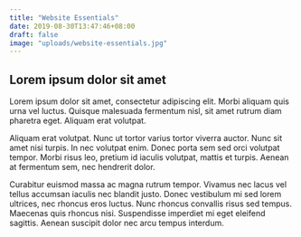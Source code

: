 ```yaml
---
title: "Website Essentials"
date: 2019-08-30T13:47:46+08:00
draft: false
image: "uploads/website-essentials.jpg"
---
```


## Lorem ipsum dolor sit amet
Lorem ipsum dolor sit amet, consectetur adipiscing elit. Morbi aliquam quis urna vel luctus. Quisque malesuada fermentum nisl, sit amet rutrum diam pharetra eget. Aliquam erat volutpat. 

Aliquam erat volutpat. Nunc ut tortor varius tortor viverra auctor. Nunc sit amet nisi turpis. In nec volutpat enim. Donec porta sem sed orci volutpat tempor. Morbi risus leo, pretium id iaculis volutpat, mattis et turpis. Aenean at fermentum sem, nec hendrerit dolor.

Curabitur euismod massa ac magna rutrum tempor. Vivamus nec lacus vel tellus accumsan iaculis nec blandit justo. Donec vestibulum mi sed lorem ultrices, nec rhoncus eros luctus. Nunc rhoncus convallis risus sed tempus. Maecenas quis rhoncus nisi. Suspendisse imperdiet mi eget eleifend sagittis. Aenean suscipit dolor nec arcu tempus interdum.